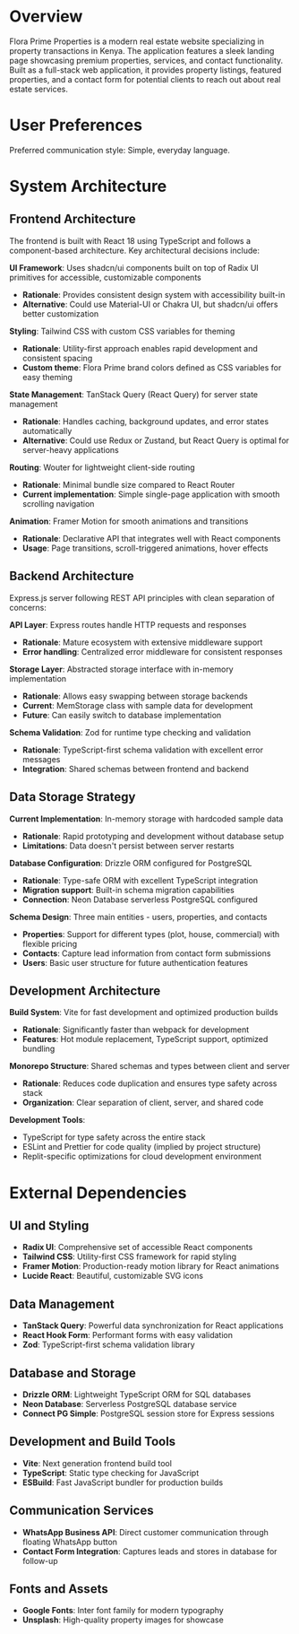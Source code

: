 # Overview

Flora Prime Properties is a modern real estate website specializing in property transactions in Kenya. The application features a sleek landing page showcasing premium properties, services, and contact functionality. Built as a full-stack web application, it provides property listings, featured properties, and a contact form for potential clients to reach out about real estate services.

# User Preferences

Preferred communication style: Simple, everyday language.

# System Architecture

## Frontend Architecture
The frontend is built with React 18 using TypeScript and follows a component-based architecture. Key architectural decisions include:

**UI Framework**: Uses shadcn/ui components built on top of Radix UI primitives for accessible, customizable components
- **Rationale**: Provides consistent design system with accessibility built-in
- **Alternative**: Could use Material-UI or Chakra UI, but shadcn/ui offers better customization

**Styling**: Tailwind CSS with custom CSS variables for theming
- **Rationale**: Utility-first approach enables rapid development and consistent spacing
- **Custom theme**: Flora Prime brand colors defined as CSS variables for easy theming

**State Management**: TanStack Query (React Query) for server state management
- **Rationale**: Handles caching, background updates, and error states automatically
- **Alternative**: Could use Redux or Zustand, but React Query is optimal for server-heavy applications

**Routing**: Wouter for lightweight client-side routing
- **Rationale**: Minimal bundle size compared to React Router
- **Current implementation**: Simple single-page application with smooth scrolling navigation

**Animation**: Framer Motion for smooth animations and transitions
- **Rationale**: Declarative API that integrates well with React components
- **Usage**: Page transitions, scroll-triggered animations, hover effects

## Backend Architecture
Express.js server following REST API principles with clean separation of concerns:

**API Layer**: Express routes handle HTTP requests and responses
- **Rationale**: Mature ecosystem with extensive middleware support
- **Error handling**: Centralized error middleware for consistent responses

**Storage Layer**: Abstracted storage interface with in-memory implementation
- **Rationale**: Allows easy swapping between storage backends
- **Current**: MemStorage class with sample data for development
- **Future**: Can easily switch to database implementation

**Schema Validation**: Zod for runtime type checking and validation
- **Rationale**: TypeScript-first schema validation with excellent error messages
- **Integration**: Shared schemas between frontend and backend

## Data Storage Strategy
**Current Implementation**: In-memory storage with hardcoded sample data
- **Rationale**: Rapid prototyping and development without database setup
- **Limitations**: Data doesn't persist between server restarts

**Database Configuration**: Drizzle ORM configured for PostgreSQL
- **Rationale**: Type-safe ORM with excellent TypeScript integration
- **Migration support**: Built-in schema migration capabilities
- **Connection**: Neon Database serverless PostgreSQL configured

**Schema Design**: Three main entities - users, properties, and contacts
- **Properties**: Support for different types (plot, house, commercial) with flexible pricing
- **Contacts**: Capture lead information from contact form submissions
- **Users**: Basic user structure for future authentication features

## Development Architecture
**Build System**: Vite for fast development and optimized production builds
- **Rationale**: Significantly faster than webpack for development
- **Features**: Hot module replacement, TypeScript support, optimized bundling

**Monorepo Structure**: Shared schemas and types between client and server
- **Rationale**: Reduces code duplication and ensures type safety across stack
- **Organization**: Clear separation of client, server, and shared code

**Development Tools**: 
- TypeScript for type safety across the entire stack
- ESLint and Prettier for code quality (implied by project structure)
- Replit-specific optimizations for cloud development environment

# External Dependencies

## UI and Styling
- **Radix UI**: Comprehensive set of accessible React components
- **Tailwind CSS**: Utility-first CSS framework for rapid styling
- **Framer Motion**: Production-ready motion library for React animations
- **Lucide React**: Beautiful, customizable SVG icons

## Data Management
- **TanStack Query**: Powerful data synchronization for React applications
- **React Hook Form**: Performant forms with easy validation
- **Zod**: TypeScript-first schema validation library

## Database and Storage
- **Drizzle ORM**: Lightweight TypeScript ORM for SQL databases
- **Neon Database**: Serverless PostgreSQL database service
- **Connect PG Simple**: PostgreSQL session store for Express sessions

## Development and Build Tools
- **Vite**: Next generation frontend build tool
- **TypeScript**: Static type checking for JavaScript
- **ESBuild**: Fast JavaScript bundler for production builds

## Communication Services
- **WhatsApp Business API**: Direct customer communication through floating WhatsApp button
- **Contact Form Integration**: Captures leads and stores in database for follow-up

## Fonts and Assets
- **Google Fonts**: Inter font family for modern typography
- **Unsplash**: High-quality property images for showcase